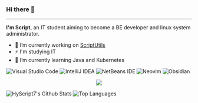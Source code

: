 ### Hi there 👋

---

**I'm Script**, an IT student aiming to become a BE developer and linux system administrator.

- 🔭 I’m currently working on [ScriptUtils](https://github.com/HyScript7/ScriptUtils)
- ⚡ I'm studying IT
- 🌱 I’m currently learning Java and Kubernetes

![Visual Studio Code](https://img.shields.io/badge/Visual%20Studio%20Code-0078d7.svg?style=for-the-badge&logo=visual-studio-code&logoColor=white)
![IntelliJ IDEA](https://img.shields.io/badge/IntelliJIDEA-000000.svg?style=for-the-badge&logo=intellij-idea&logoColor=white)
![NetBeans IDE](https://img.shields.io/badge/NetBeansIDE-1B6AC6.svg?style=for-the-badge&logo=apache-netbeans-ide&logoColor=white)
![Neovim](https://img.shields.io/badge/NeoVim-%2357A143.svg?&style=for-the-badge&logo=neovim&logoColor=white)
![Obsidian](https://img.shields.io/badge/Obsidian-%23483699.svg?style=for-the-badge&logo=obsidian&logoColor=white)

<p align="center">
  <a href="https://skillicons.dev">
    <img src="https://skillicons.dev/icons?i=linux,github,gitlab,vscode,neovim,idea,git,docker,discord,postgres,mongo,redis,java,gradle,spring,python,flask,php,html,css&perline=12" />
  </a>
</p>

![HyScript7's Github Stats](https://github-readme-stats.vercel.app/api?username=HyScript7&count_private=true&theme=dracula)
![Top Languages](https://github-readme-stats.vercel.app/api/top-langs/?username=HyScript7&theme=dracula&layout=compact&show_icons=true)
